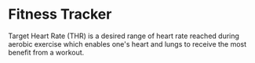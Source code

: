 # Fitness Tracker

Target Heart Rate (THR) is a desired range of heart rate reached during aerobic exercise which enables one's heart and 
lungs to receive the most benefit from a workout.